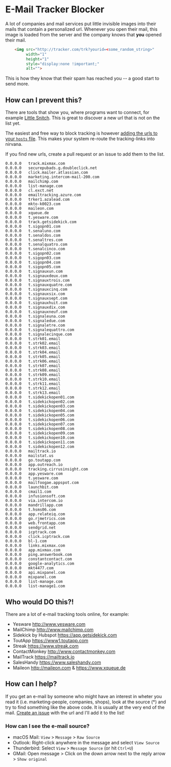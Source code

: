# E-Mail Tracker Blocker

A lot of companies and mail services put little invisible images into their mails that contain a personalized url. Whenever you open their mail, this image is loaded from the server and the company knows that __you__ opened their mail.

```` html
    <img src="http://tracker.com/trk?yourid=<some_random_string>" 
         width="1" 
         height="1" 
         style="display:none !important;" 
         alt="">
````

This is how they know that their spam has reached you -- a good start to send more.


## How can I prevent this?

There are tools that show you, where programs want to connect, for example [Little Snitch](https://www.obdev.at/products/littlesnitch/index.html). This is great to discover a new url that is not on the list yet. 

The easiest and free way to block tracking is however [adding the urls to your `hosts` file](http://www.howtogeek.com/howto/27350/beginner-geek-how-to-edit-your-hosts-file/). This makes your system re-route the tracking-links into nirvana.

If you find new urls, create a pull request or an issue to add them to the list.

````
0.0.0.0   track.mixmax.com
0.0.0.0   securepubads.g.doubleclick.net
0.0.0.0   click.mailer.atlassian.com
0.0.0.0   marketing.intercom-mail-200.com 
0.0.0.0   mailchimp.com
0.0.0.0   list-manage.com
0.0.0.0   cl.exct.net
0.0.0.0   emailtracking.azure.com
0.0.0.0   trker1.azalead.com
0.0.0.0   mkto-k0023.com
0.0.0.0   maileon.com
0.0.0.0   xqueue.de
0.0.0.0   t.yesware.com
0.0.0.0   track.getsidekick.com
0.0.0.0   t.sigopn01.com
0.0.0.0   t.senaluno.com
0.0.0.0   t.senaldos.com
0.0.0.0   t.senaltres.com
0.0.0.0   t.senalquatro.com
0.0.0.0   t.senalcinco.com
0.0.0.0   t.sigopn02.com
0.0.0.0   t.sigopn03.com
0.0.0.0   t.sigopn04.com
0.0.0.0   t.sigopn05.com
0.0.0.0   t.signauxun.com
0.0.0.0   t.signauxdeux.com
0.0.0.0   t.signauxtrois.com
0.0.0.0   t.signauxquatre.com
0.0.0.0   t.signauxcinq.com
0.0.0.0   t.signauxsix.com
0.0.0.0   t.signauxsept.com
0.0.0.0   t.signauxhuit.com
0.0.0.0   t.signauxdix.com
0.0.0.0   t.signauxneuf.com
0.0.0.0   t.signaleuna.com
0.0.0.0   t.signaledue.com
0.0.0.0   t.signaletre.com
0.0.0.0   t.signalequattro.com
0.0.0.0   t.signalecinque.com
0.0.0.0   t.strk01.email
0.0.0.0   t.strk02.email
0.0.0.0   t.strk03.email
0.0.0.0   t.strk04.email
0.0.0.0   t.strk05.email
0.0.0.0   t.strk06.email
0.0.0.0   t.strk07.email
0.0.0.0   t.strk08.email
0.0.0.0   t.strk09.email
0.0.0.0   t.strk10.email
0.0.0.0   t.strk11.email
0.0.0.0   t.strk12.email
0.0.0.0   t.strk13.email
0.0.0.0   t.sidekickopen01.com
0.0.0.0   t.sidekickopen02.com
0.0.0.0   t.sidekickopen03.com
0.0.0.0   t.sidekickopen04.com
0.0.0.0   t.sidekickopen05.com
0.0.0.0   t.sidekickopen06.com
0.0.0.0   t.sidekickopen07.com
0.0.0.0   t.sidekickopen08.com
0.0.0.0   t.sidekickopen09.com
0.0.0.0   t.sidekickopen10.com
0.0.0.0   t.sidekickopen11.com
0.0.0.0   t.sidekickopen12.com
0.0.0.0   mailtrack.io
0.0.0.0   mailstat.us
0.0.0.0   go.toutapp.com
0.0.0.0   app.outreach.io
0.0.0.0   tracking.cirrusinsight.com
0.0.0.0   app.yesware.com
0.0.0.0   t.yesware.com
0.0.0.0   mailfoogae.appspot.com
0.0.0.0   launchbit.com
0.0.0.0   cmail1.com
0.0.0.0   infusionsoft.com
0.0.0.0   via.intercom.io
0.0.0.0   mandrillapp.com
0.0.0.0   t.hsms06.com
0.0.0.0   app.relateiq.com
0.0.0.0   go.rjmetrics.com
0.0.0.0   web.frontapp.com
0.0.0.0   sendgrid.net
0.0.0.0   icptrack.com
0.0.0.0   click.icptrack.com
0.0.0.0   bl-1.com
0.0.0.0   links.mixmax.com
0.0.0.0   app.mixmax.com
0.0.0.0   ping.answerbook.com
0.0.0.0   constantcontact.com
0.0.0.0   google-analytics.com
0.0.0.0   mkt4477.com
0.0.0.0   api.mixpanel.com
0.0.0.0   mixpanel.com
0.0.0.0   list-manage.com
0.0.0.0   list-manage1.com
````


## Who would DO this?!

There are a lot of e-mail tracking tools online, for example:
- Yesware http://www.yesware.com
- MailChimp http://www.mailchimp.com
- Sidekick by Hubspot https://app.getsidekick.com
- ToutApp https://www1.toutapp.com
- Streak https://www.streak.com
- ContactMonkey http://www.contactmonkey.com
- MailTrack https://mailtrack.io
- SalesHandy https://www.saleshandy.com
- Maileon http://maileon.com & https://www.xqueue.de


## How can I help?

If you get an e-mail by someone who might have an interest in wheter you read it (i.e. marketing-people, companies, shops), look at the source (*) and try to find something like the above code. It is usually at the very end of the mail. [Create an issue](https://github.com/JannikArndt/EMailTrackerBlocker/issues/new) with the url and I'll add it to the list!

### How can I see the e-mail source?

- macOS Mail: `View` > `Message` > `Raw Source`
- Outlook: Right-click anywhere in the message and select `View Source`
- Thunderbird: Select `View` > `Message Source` (or hit `Ctrl+U`)
- GMail: Open message > Click on the down arrow next to the reply arrow > `Show original`
